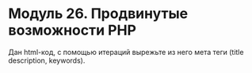 # Модуль 26. Продвинутые возможности PHP

Дан html-код, с помощью итераций вырежьте из него мета теги (title description, keywords).
